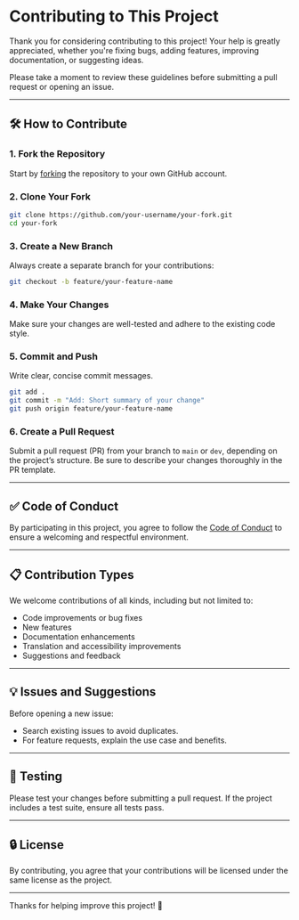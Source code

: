 # Contributing to This Project

Thank you for considering contributing to this project! Your help is greatly appreciated, whether you're fixing bugs, adding features, improving documentation, or suggesting ideas.

Please take a moment to review these guidelines before submitting a pull request or opening an issue.

---

## 🛠️ How to Contribute

### 1. Fork the Repository
Start by [forking](https://docs.github.com/en/get-started/quickstart/fork-a-repo) the repository to your own GitHub account.

### 2. Clone Your Fork
```bash
git clone https://github.com/your-username/your-fork.git
cd your-fork
```

### 3. Create a New Branch
Always create a separate branch for your contributions:
```bash
git checkout -b feature/your-feature-name
```

### 4. Make Your Changes
Make sure your changes are well-tested and adhere to the existing code style.

### 5. Commit and Push
Write clear, concise commit messages.
```bash
git add .
git commit -m "Add: Short summary of your change"
git push origin feature/your-feature-name
```

### 6. Create a Pull Request
Submit a pull request (PR) from your branch to `main` or `dev`, depending on the project’s structure. Be sure to describe your changes thoroughly in the PR template.

---

## ✅ Code of Conduct
By participating in this project, you agree to follow the [Code of Conduct](CODE_OF_CONDUCT.md) to ensure a welcoming and respectful environment.

---

## 📋 Contribution Types

We welcome contributions of all kinds, including but not limited to:
- Code improvements or bug fixes
- New features
- Documentation enhancements
- Translation and accessibility improvements
- Suggestions and feedback

---

## 💡 Issues and Suggestions

Before opening a new issue:
- Search existing issues to avoid duplicates.
- For feature requests, explain the use case and benefits.

---

## 🧪 Testing

Please test your changes before submitting a pull request. If the project includes a test suite, ensure all tests pass.

---

## 🔒 License

By contributing, you agree that your contributions will be licensed under the same license as the project.

---

Thanks for helping improve this project! 🎉
